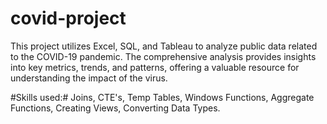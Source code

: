 # covid-project
This project utilizes Excel, SQL, and Tableau to analyze public data related to the COVID-19 pandemic. The comprehensive analysis provides insights into key metrics, trends, and patterns, offering a valuable resource for understanding the impact of the virus.

#Skills used:# Joins, CTE's, Temp Tables, Windows Functions, Aggregate Functions, Creating Views, Converting Data Types.

#
